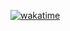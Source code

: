 [![wakatime](https://wakatime.com/badge/user/246608a4-614a-431e-861d-aafb2ee1acdc.svg)](https://wakatime.com/@246608a4-614a-431e-861d-aafb2ee1acdc)
